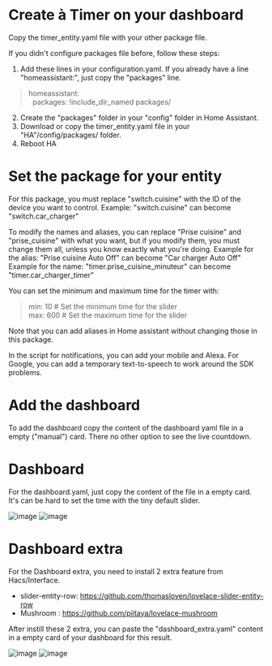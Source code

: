 # Create à Timer on your dashboard
Copy the timer_entity.yaml file with your other package file.

If you didn't configure packages file before, follow these steps:

1. Add these lines in your configuration.yaml. If you already have a line "homeassistant:", just copy the "packages" line.

> homeassistant: <BR>
> &nbsp;&nbsp;packages: !include_dir_named packages/

2. Create the "packages" folder in your "config" folder in Home Assistant.
3. Download or copy the timer_entity.yaml file in your "HA"/config/packages/ folder.
4. Reboot HA

# Set the package for your entity
For this package, you must replace "switch.cuisine" with the ID of the device you want to control.
Example: "switch.cuisine" can become "switch.car_charger"

To modify the names and aliases, you can replace "Prise cuisine" and "prise_cuisine" with what you want, but if you modify them, you must change them all, unless you know exactly what you're doing.
Example for the alias: "Prise cuisine Auto Off" can become "Car charger Auto Off"
Example for the name: "timer.prise_cuisine_minuteur" can become "timer.car_charger_timer"

You can set the minimum and maximum time for the timer with:
>    min: 10 # Set the minimum time for the slider <br>
>    max: 600 # Set the maximum time for the slider

Note that you can add aliases in Home assistant without changing those in this package.

In the script for notifications, you can add your mobile and Alexa. For Google, you can add a temporary text-to-speech to work around the SDK problems.

# Add the dashboard

To add the dashboard copy the content of the dashboard yaml file in a empty ("manual") card. There no other option to see the live countdown.

# Dashboard 

For the dashboard.yaml, just copy the content of the file in a empty card. It's can be hard to set the time with the tiny default slider.

![image](https://user-images.githubusercontent.com/31359825/218279715-9d760285-e79a-4b25-8a46-cf1224ab9b91.png)
![image](https://user-images.githubusercontent.com/31359825/218279761-6bc61093-8318-4b82-9f45-b01a5761827a.png)

# Dashboard extra

For the Dashboard extra, you need to install 2 extra feature from Hacs/Interface.
- slider-entity-row: https://github.com/thomasloven/lovelace-slider-entity-row
- Mushroom : https://github.com/piitaya/lovelace-mushroom

After instill these 2  extra, you can paste the "dashboard_extra.yaml" content in a empty card of your dashboard for this result.

![image](https://user-images.githubusercontent.com/31359825/218279735-50206f8b-a52d-4f25-aa52-6dfcb27b269b.png)
![image](https://user-images.githubusercontent.com/31359825/218279774-6e0be5d7-dcc3-45cc-850c-6968e9632077.png)
